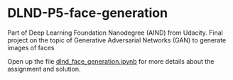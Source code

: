 # DLND-P5-face-generation
Part of Deep Learning Foundation Nanodegree (AIND) from Udacity. Final project on the topic of Generative Adversarial Networks (GAN) to generate images of faces

Open up the file [dlnd_face_generation.ipynb](dlnd_face_generation.ipynb) for more details about the assignment and solution.
